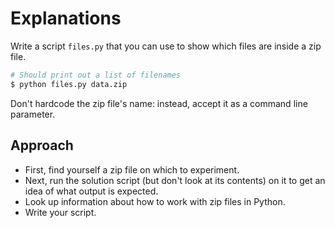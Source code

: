 # Explanations

Write a script `files.py` that you can use to show which files are inside a zip file.

```bash
# Should print out a list of filenames
$ python files.py data.zip
```

Don't hardcode the zip file's name: instead, accept it as a command line parameter.

## Approach

* First, find yourself a zip file on which to experiment.
* Next, run the solution script (but don't look at its contents) on it to get an idea of what output is expected.
* Look up information about how to work with zip files in Python.
* Write your script.
